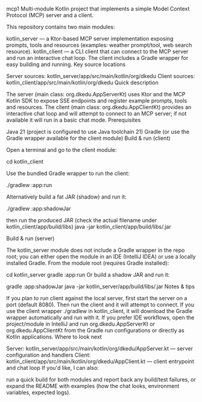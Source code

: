 mcp1
Multi-module Kotlin project that implements a simple Model Context Protocol (MCP) server and a client.

This repository contains two main modules:

kotlin_server — a Ktor-based MCP server implementation exposing prompts, tools and resources (examples: weather prompt/tool, web search resource).
kotlin_client — a CLI client that can connect to the MCP server and run an interactive chat loop. The client includes a Gradle wrapper for easy building and running.
Key source locations

Server sources: kotlin_server/app/src/main/kotlin/org/dkedu
Client sources: kotlin_client/app/src/main/kotlin/org/dkedu
Quick description

The server (main class: org.dkedu.AppServerKt) uses Ktor and the MCP Kotlin SDK to expose SSE endpoints and register example prompts, tools and resources.
The client (main class: org.dkedu.AppClientKt) provides an interactive chat loop and will attempt to connect to an MCP server; if not available it will run in a basic chat mode.
Prerequisites

Java 21 (project is configured to use Java toolchain 21)
Gradle (or use the Gradle wrapper available for the client module)
Build & run (client)

Open a terminal and go to the client module:

cd kotlin_client

Use the bundled Gradle wrapper to run the client:

./gradlew :app:run

Alternatively build a fat JAR (shadow) and run it:

./gradlew :app:shadowJar

then run the produced JAR (check the actual filename under kotlin_client/app/build/libs)
java -jar kotlin_client/app/build/libs/.jar

Build & run (server)

The kotlin_server module does not include a Gradle wrapper in the repo root; you can either open the module in an IDE (IntelliJ IDEA) or use a locally installed Gradle.
From the module root (requires Gradle installed):

cd kotlin_server
gradle :app:run
Or build a shadow JAR and run it:

gradle :app:shadowJar
java -jar kotlin_server/app/build/libs/<server-shadow-jar>.jar
Notes & tips

If you plan to run client against the local server, first start the server on a port (default 8080). Then run the client and it will attempt to connect.
If you use the client wrapper ./gradlew in kotlin_client, it will download the Gradle wrapper automatically and run with it.
If you prefer IDE workflows, open the project/module in IntelliJ and run org.dkedu.AppServerKt or org.dkedu.AppClientKt from the Gradle run configurations or directly as Kotlin applications.
Where to look next

Server: kotlin_server/app/src/main/kotlin/org/dkedu/AppServer.kt — server configuration and handlers
Client: kotlin_client/app/src/main/kotlin/org/dkedu/AppClient.kt — client entrypoint and chat loop
If you'd like, I can also:

run a quick build for both modules and report back any build/test failures, or
expand the README with examples (how the chat looks, environment variables, expected logs).
